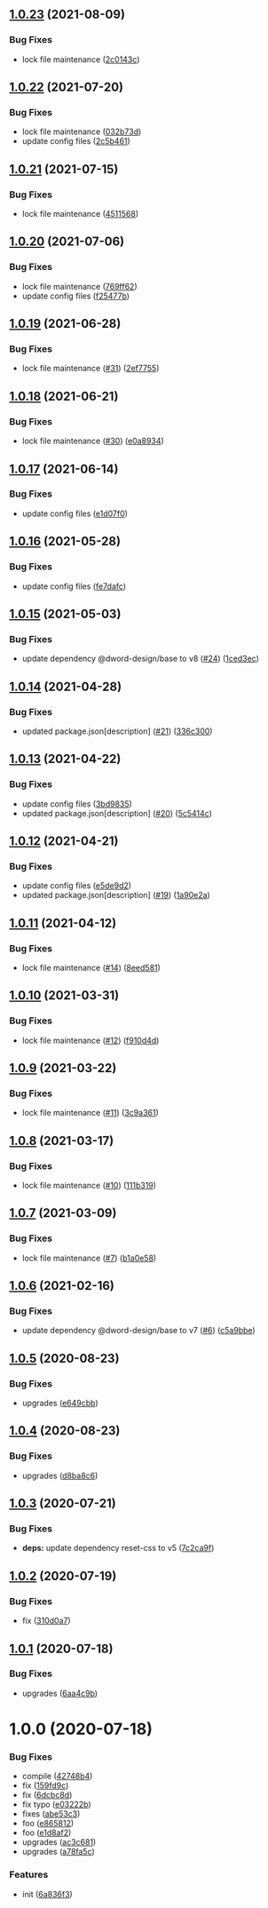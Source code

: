 ## [1.0.23](https://github.com/dword-design/wordpress-theme-dword-design.de/compare/v1.0.22...v1.0.23) (2021-08-09)


### Bug Fixes

* lock file maintenance ([2c0143c](https://github.com/dword-design/wordpress-theme-dword-design.de/commit/2c0143c5a0ade53475f8587600480d537c75c2c5))

## [1.0.22](https://github.com/dword-design/wordpress-theme-dword-design.de/compare/v1.0.21...v1.0.22) (2021-07-20)


### Bug Fixes

* lock file maintenance ([032b73d](https://github.com/dword-design/wordpress-theme-dword-design.de/commit/032b73dd303447793776ca3ddecd0a76633abd6e))
* update config files ([2c5b461](https://github.com/dword-design/wordpress-theme-dword-design.de/commit/2c5b4619948f6a676342409e90ef3584d41c31a0))

## [1.0.21](https://github.com/dword-design/wordpress-theme-dword-design.de/compare/v1.0.20...v1.0.21) (2021-07-15)


### Bug Fixes

* lock file maintenance ([4511568](https://github.com/dword-design/wordpress-theme-dword-design.de/commit/45115680037469c9c1d94dc11a9d94c788581453))

## [1.0.20](https://github.com/dword-design/wordpress-theme-dword-design.de/compare/v1.0.19...v1.0.20) (2021-07-06)


### Bug Fixes

* lock file maintenance ([769ff62](https://github.com/dword-design/wordpress-theme-dword-design.de/commit/769ff628ebbf89e448ceb80c6bd9312eecf16175))
* update config files ([f25477b](https://github.com/dword-design/wordpress-theme-dword-design.de/commit/f25477b39ee3050aa90ed1416af784d8abbd41e8))

## [1.0.19](https://github.com/dword-design/wordpress-theme-dword-design.de/compare/v1.0.18...v1.0.19) (2021-06-28)


### Bug Fixes

* lock file maintenance ([#31](https://github.com/dword-design/wordpress-theme-dword-design.de/issues/31)) ([2ef7755](https://github.com/dword-design/wordpress-theme-dword-design.de/commit/2ef775522850dd2efc48c0cb488b4593b5687e56))

## [1.0.18](https://github.com/dword-design/wordpress-theme-dword-design.de/compare/v1.0.17...v1.0.18) (2021-06-21)


### Bug Fixes

* lock file maintenance ([#30](https://github.com/dword-design/wordpress-theme-dword-design.de/issues/30)) ([e0a8934](https://github.com/dword-design/wordpress-theme-dword-design.de/commit/e0a893401e9b9c9092194c0cc22f12e8ff7f30bc))

## [1.0.17](https://github.com/dword-design/wordpress-theme-dword-design.de/compare/v1.0.16...v1.0.17) (2021-06-14)


### Bug Fixes

* update config files ([e1d07f0](https://github.com/dword-design/wordpress-theme-dword-design.de/commit/e1d07f0125ecf1b0e516d680c9d9579480d683ca))

## [1.0.16](https://github.com/dword-design/wordpress-theme-dword-design.de/compare/v1.0.15...v1.0.16) (2021-05-28)


### Bug Fixes

* update config files ([fe7dafc](https://github.com/dword-design/wordpress-theme-dword-design.de/commit/fe7dafc5a9671f54d5d7b35445c2a64e5077409e))

## [1.0.15](https://github.com/dword-design/wordpress-theme-dword-design.de/compare/v1.0.14...v1.0.15) (2021-05-03)


### Bug Fixes

* update dependency @dword-design/base to v8 ([#24](https://github.com/dword-design/wordpress-theme-dword-design.de/issues/24)) ([1ced3ec](https://github.com/dword-design/wordpress-theme-dword-design.de/commit/1ced3ec93d88d87174738ab2ff880479da68d66e))

## [1.0.14](https://github.com/dword-design/wordpress-theme-dword-design.de/compare/v1.0.13...v1.0.14) (2021-04-28)


### Bug Fixes

* updated package.json[description] ([#21](https://github.com/dword-design/wordpress-theme-dword-design.de/issues/21)) ([336c300](https://github.com/dword-design/wordpress-theme-dword-design.de/commit/336c30090f2c56fdc9e8d7c85d7863b17f1d40d2))

## [1.0.13](https://github.com/dword-design/wordpress-theme-dword-design.de/compare/v1.0.12...v1.0.13) (2021-04-22)


### Bug Fixes

* update config files ([3bd9835](https://github.com/dword-design/wordpress-theme-dword-design.de/commit/3bd9835d3ceaca05b3f16f191f78ef62ce51e85e))
* updated package.json[description] ([#20](https://github.com/dword-design/wordpress-theme-dword-design.de/issues/20)) ([5c5414c](https://github.com/dword-design/wordpress-theme-dword-design.de/commit/5c5414c0b5a93882bb4b26b9a3dc9cc4f7a9450b))

## [1.0.12](https://github.com/dword-design/wordpress-theme-dword-design.de/compare/v1.0.11...v1.0.12) (2021-04-21)


### Bug Fixes

* update config files ([e5de9d2](https://github.com/dword-design/wordpress-theme-dword-design.de/commit/e5de9d26ec29e2deca14d223e4a9decaf1cf2a0b))
* updated package.json[description] ([#19](https://github.com/dword-design/wordpress-theme-dword-design.de/issues/19)) ([1a90e2a](https://github.com/dword-design/wordpress-theme-dword-design.de/commit/1a90e2a4ced2d795ce65d68e348f905e36f7d407))

## [1.0.11](https://github.com/dword-design/wordpress-theme-dword-design.de/compare/v1.0.10...v1.0.11) (2021-04-12)


### Bug Fixes

* lock file maintenance ([#14](https://github.com/dword-design/wordpress-theme-dword-design.de/issues/14)) ([8eed581](https://github.com/dword-design/wordpress-theme-dword-design.de/commit/8eed58190a7150a89c2747d7597881cdfebbc2fd))

## [1.0.10](https://github.com/dword-design/wordpress-theme-dword-design.de/compare/v1.0.9...v1.0.10) (2021-03-31)


### Bug Fixes

* lock file maintenance ([#12](https://github.com/dword-design/wordpress-theme-dword-design.de/issues/12)) ([f910d4d](https://github.com/dword-design/wordpress-theme-dword-design.de/commit/f910d4d02c397b44ea78a06925728b8bdfc3d8e6))

## [1.0.9](https://github.com/dword-design/wordpress-theme-dword-design.de/compare/v1.0.8...v1.0.9) (2021-03-22)


### Bug Fixes

* lock file maintenance ([#11](https://github.com/dword-design/wordpress-theme-dword-design.de/issues/11)) ([3c9a361](https://github.com/dword-design/wordpress-theme-dword-design.de/commit/3c9a3613151183ffdd3175f78fb4303717e3cbc0))

## [1.0.8](https://github.com/dword-design/wordpress-theme-dword-design.de/compare/v1.0.7...v1.0.8) (2021-03-17)


### Bug Fixes

* lock file maintenance ([#10](https://github.com/dword-design/wordpress-theme-dword-design.de/issues/10)) ([111b319](https://github.com/dword-design/wordpress-theme-dword-design.de/commit/111b319719f8bc6e24c0685b78cfe9d6b8c9b8c4))

## [1.0.7](https://github.com/dword-design/wordpress-theme-dword-design.de/compare/v1.0.6...v1.0.7) (2021-03-09)


### Bug Fixes

* lock file maintenance ([#7](https://github.com/dword-design/wordpress-theme-dword-design.de/issues/7)) ([b1a0e58](https://github.com/dword-design/wordpress-theme-dword-design.de/commit/b1a0e58a1c83992f4d5f8f458dd19d10a22d24f3))

## [1.0.6](https://github.com/dword-design/wordpress-theme-dword-design.de/compare/v1.0.5...v1.0.6) (2021-02-16)


### Bug Fixes

* update dependency @dword-design/base to v7 ([#6](https://github.com/dword-design/wordpress-theme-dword-design.de/issues/6)) ([c5a9bbe](https://github.com/dword-design/wordpress-theme-dword-design.de/commit/c5a9bbe122011750fc66ed9236332aba056c4c70))

## [1.0.5](https://github.com/dword-design/wordpress-theme-dword-design.de/compare/v1.0.4...v1.0.5) (2020-08-23)


### Bug Fixes

* upgrades ([e649cbb](https://github.com/dword-design/wordpress-theme-dword-design.de/commit/e649cbb2c4fd3d12c68549a335e7ee00f68413fc))

## [1.0.4](https://github.com/dword-design/wordpress-theme-dword-design.de/compare/v1.0.3...v1.0.4) (2020-08-23)


### Bug Fixes

* upgrades ([d8ba8c6](https://github.com/dword-design/wordpress-theme-dword-design.de/commit/d8ba8c66372e42782ed5ad6524b7732283f00756))

## [1.0.3](https://github.com/dword-design/wordpress-theme-dword-design.de/compare/v1.0.2...v1.0.3) (2020-07-21)


### Bug Fixes

* **deps:** update dependency reset-css to v5 ([7c2ca9f](https://github.com/dword-design/wordpress-theme-dword-design.de/commit/7c2ca9f19b4ca78e73f95aba7fd6b0ddbc079a27))

## [1.0.2](https://github.com/dword-design/wordpress-theme-dword-design.de/compare/v1.0.1...v1.0.2) (2020-07-19)


### Bug Fixes

* fix ([310d0a7](https://github.com/dword-design/wordpress-theme-dword-design.de/commit/310d0a7e7e91b61d0d9cb62c3a96d8db81edfee3))

## [1.0.1](https://github.com/dword-design/wordpress-theme-dword-design.de/compare/v1.0.0...v1.0.1) (2020-07-18)


### Bug Fixes

* upgrades ([6aa4c9b](https://github.com/dword-design/wordpress-theme-dword-design.de/commit/6aa4c9b9e4c295b5a4e7687cc698a9c76b11f33f))

# 1.0.0 (2020-07-18)


### Bug Fixes

* compile ([42748b4](https://github.com/dword-design/wordpress-theme-dword-design.de/commit/42748b44308457dbb44803203ec752f8b5c5bd4f))
* fix ([159fd9c](https://github.com/dword-design/wordpress-theme-dword-design.de/commit/159fd9c50599986b99ef84eedd0af23e2d7b813f))
* fix ([6dcbc8d](https://github.com/dword-design/wordpress-theme-dword-design.de/commit/6dcbc8dfd87dec711d70f493e36a76e689b73f88))
* fix typo ([e03222b](https://github.com/dword-design/wordpress-theme-dword-design.de/commit/e03222b0f7906b5aecc563ad71692c7d386e0a9b))
* fixes ([abe53c3](https://github.com/dword-design/wordpress-theme-dword-design.de/commit/abe53c3cc064995567fa1337384eabd578886044))
* foo ([e865812](https://github.com/dword-design/wordpress-theme-dword-design.de/commit/e86581231f89e9b2f253d2e56dc57265b0146f6b))
* foo ([e1d8af2](https://github.com/dword-design/wordpress-theme-dword-design.de/commit/e1d8af2844ac99b4b054d662915d29a3428a5012))
* upgrades ([ac3c681](https://github.com/dword-design/wordpress-theme-dword-design.de/commit/ac3c68187ca98808d77ac71d00d912f53d6e0e44))
* upgrades ([a78fa5c](https://github.com/dword-design/wordpress-theme-dword-design.de/commit/a78fa5cae86eec8eb938e58467012ed47835dbdf))


### Features

* init ([6a836f3](https://github.com/dword-design/wordpress-theme-dword-design.de/commit/6a836f32196c53f4967baf39f907582d665d9ae5))
